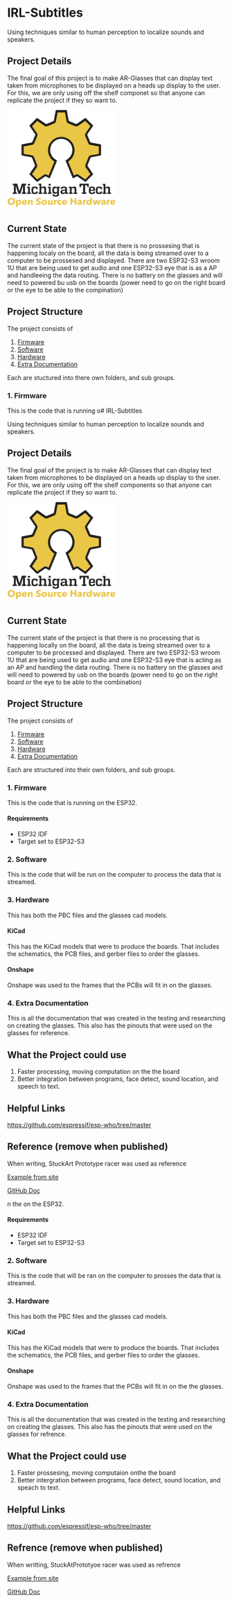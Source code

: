 # IRL-Subtitles

Using techniques similar to human perception to localize sounds and speakers.

## Project Details

The final goal of this project is to make AR-Glasses that can display text taken from microphones to be displayed on a heads up display to the user. For this, we are only using off the shelf componet so that anyone can replicate the project if they so want to.

<img src="/img/OSHE_Logo_300PPI.png" width="250" > 

## Current State
The current state of the project is that there is no prossesing that is happening localy on the board, all the data is being streamed over to a computer to be prossesed and displayed. There are two ESP32-S3 wroom 1U that are being used to get audio and one ESP32-S3 eye that is as a AP and handleeing the data routing. There is no battery on the glasses and will need to powered bu usb on the boards (power need to go on the right board or the eye to be able to the compination)

## Project Structure
The project consists of
1. [Firmware](#1-firmware)
2. [Software](#2-software)
3. [Hardware](#3-hardware)
4. [Extra Documentation](#4-extra-documentation)

Each are stuctured into there own folders, and sub groups.

### 1. Firmware
This is the code that is running o# IRL-Subtitles


Using techniques similar to human perception to localize sounds and speakers.


## Project Details


The final goal of the project is to make AR-Glasses that can display text taken from microphones to be displayed on a heads up display to the user. For this, we are only using off the shelf components so that anyone can replicate the project if they so want to.


<img src="/img/OSHE_Logo_300PPI.png" width="250" >


## Current State
The current state of the project is that there is no processing that is happening locally on the board, all the data is being streamed over to a computer to be processed and displayed. There are two ESP32-S3 wroom 1U that are being used to get audio and one ESP32-S3 eye that is acting as an AP and handling the data routing. There is no battery on the glasses and will need to powered by usb on the boards (power need to go on the right board or the eye to be able to the combination)


## Project Structure
The project consists of
1. [Firmware](#1-firmware)
2. [Software](#2-software)
3. [Hardware](#3-hardware)
4. [Extra Documentation](#4-extra-documentation)


Each are structured into their own folders, and sub groups.


### 1. Firmware
This is the code that is running on the ESP32.


#### Requirements
- ESP32 IDF
- Target set to ESP32-S3


### 2. Software
This is the code that will be run on the computer to process the data that is streamed.


### 3. Hardware
This has both the PBC files and the glasses cad models.


#### KiCad
This has the KiCad models that were to produce the boards. That includes the schematics, the PCB files, and gerber files to order the glasses.


#### Onshape
Onshape was used to the frames that the PCBs will fit in on the glasses.


### 4. Extra Documentation
This is all the documentation that was created in the testing and researching on creating the glasses. This also has the pinouts that were used on the glasses for reference.


## What the Project could use
1. Faster processing, moving computation on the the board
2. Better integration between programs, face detect, sound location, and speech to text.


## Helpful Links
https://github.com/espressif/esp-who/tree/master


## Reference (remove when published)
When writing, StuckArt Prototype racer was used as reference


[Example from site](https://github.com/StuckAtPrototype/Racer/blob/master/README.md?plain=1)


[GitHub Doc](https://docs.github.com/en/get-started/writing-on-github/getting-started-with-writing-and-formatting-on-github/basic-writing-and-formatting-syntax#links)



n the on the ESP32.

#### Requirements
- ESP32 IDF
- Target set to ESP32-S3

### 2. Software
This is the code that will be ran on the computer to prosses the data that is streamed.

### 3. Hardware
This has both the PBC files and the glasses cad models.

#### KiCad
This has the KiCad models that were to produce the boards. That includes the schematics, the PCB files, and gerber files to order the glasses.

#### Onshape
Onshape was used to the frames that the PCBs will fit in on the the glasses. 

### 4. Extra Documentation
This is all the documentation that was created in the testing and researching on creating the glasses. This also has the pinouts that were used on the glasses for refrence.

## What the Project could use
1. Faster prossesing, moving computaion onthe the board
2. Better intergration between programs, face detect, sound location, and speach to text.

## Helpful Links
https://github.com/espressif/esp-who/tree/master

## Refrence (remove when published)
When writting, StuckAtPrototyoe racer was used as refrence

[Example from site](https://github.com/StuckAtPrototype/Racer/blob/master/README.md?plain=1)

[GitHub Doc](https://docs.github.com/en/get-started/writing-on-github/getting-started-with-writing-and-formatting-on-github/basic-writing-and-formatting-syntax#links)
